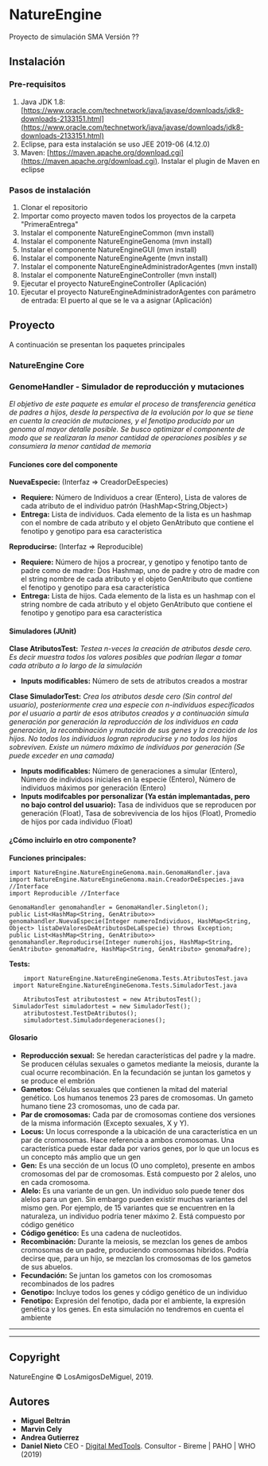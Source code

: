 # NatureEngine
Proyecto de simulación SMA
Versión ??

## Instalación

### Pre-requisitos
 1. Java JDK 1.8: [https://www.oracle.com/technetwork/java/javase/downloads/jdk8-downloads-2133151.html](https://www.oracle.com/technetwork/java/javase/downloads/jdk8-downloads-2133151.html)
 2. Eclipse, para esta instalación se uso JEE  2019-06 (4.12.0)
 3. Maven: [https://maven.apache.org/download.cgi](https://maven.apache.org/download.cgi). Instalar el plugin de Maven en eclipse

### Pasos de instalación
 1. Clonar el repositorio
 2. Importar como proyecto maven todos los proyectos de la carpeta "PrimeraEntrega"
 3. Instalar el componente NatureEngineCommon (mvn install)
 4. Instalar el componente NatureEngineGenoma (mvn install)
 5. Instalar el componente NatureEngineGUI (mvn install)
 6. Instalar el componente NatureEngineAgente (mvn install)
 7. Instalar el componente NatureEngineAdministradorAgentes (mvn install)
 8. Instalar el componente NatureEngineController (mvn install)
 9. Ejecutar el proyecto NatureEngineController (Aplicación)
 10. Ejecutar el proyecto NatureEngineAdministradorAgentes con parámetro de entrada: El puerto al que se le va a asignar (Aplicación)

## Proyecto

A continuación se presentan los paquetes principales

### NatureEngine Core

### GenomeHandler - Simulador de reproducción y mutaciones

*El objetivo de este paquete es emular el proceso de transferencia genética de padres a hijos, desde la perspectiva de la evolución por lo que se tiene en cuenta la creación de mutaciones, y el fenotipo producido por un genoma al mayor detalle posible.
Se busco optimizar el componente de modo que se realizaran la menor cantidad de operaciones posibles y se consumiera la menor cantidad de memoria*
 
#### Funciones core del componente
**NuevaEspecie:** (Interfaz => CreadorDeEspecies)
 
* **Requiere:** Número de Individuos a crear (Entero), Lista de valores de cada atributo de el individuo patrón (HashMap<String,Object>)
* **Entrega:** Lista de individuos. Cada elemento de la lista es un hashmap con el nombre de cada atributo y el objeto GenAtributo que contiene el fenotipo y genotipo para esa característica
	
**Reproducirse:** (Interfaz => Reproducible)
* **Requiere:** Número de hijos a procrear, y genotipo y fenotipo tanto de padre como de madre: Dos Hashmap, uno de padre y otro de madre con el string nombre de cada atributo y el objeto GenAtributo que contiene el fenotipo y genotipo para esa característica
* **Entrega:** Lista de hijos. Cada elemento de la lista es un hashmap con el string nombre de cada atributo y el objeto GenAtributo que contiene el fenotipo y genotipo para esa característica

#### Simuladores (JUnit)
 
**Clase AtributosTest:** *Testea n-veces la creación de atributos desde cero. Es decir muestra todos los valores posibles que podrían llegar a tomar cada atributo a lo largo de la simulación*
* **Inputs modificables:** Número de sets de atributos creados a mostrar
	
**Clase SimuladorTest:** *Crea los atributos desde cero (Sin control del usuario), posteriormente crea una especie con n-individuos especificados por el usuario a partir de esos atributos creados y a continuación simula generación por generación la reproducción de los individuos en cada generación, la recombinación y mutación de sus genes y la creación de los hijos. No todos los individuos logran reproducirse y no todos los hijos sobreviven. Existe un número máximo de individuos por generación (Se puede exceder en una camada)*
*	**Inputs modificables:** Número de generaciones a simular (Entero), Número de individuos iniciales en la especie (Entero), Número de individuos máximos por generación (Entero)
* **Inputs modifcables por personalizar (Ya están implemantadas, pero no bajo control del usuario):** Tasa de individuos que se reproducen por generación (Float), Tasa de sobrevivencia de los hijos (Float), Promedio de hijos por cada individuo (Float)

#### ¿Cómo incluirlo en otro componente?

**Funciones principales:**
 
```
import NatureEngine.NatureEngineGenoma.main.GenomaHandler.java
import NatureEngine.NatureEngineGenoma.main.CreadorDeEspecies.java //Interface
import Reproducible //Interface

GenomaHandler genomahandler = GenomaHandler.Singleton();
public List<HashMap<String, GenAtributo>> genomahandler.NuevaEspecie(Integer numeroIndividuos, HashMap<String, Object> listaDeValoresDeAtributosDeLaEspecie) throws Exception;
public List<HashMap<String, GenAtributo>> genomahandler.Reproducirse(Integer numerohijos, HashMap<String, GenAtributo> genomaMadre, HashMap<String, GenAtributo> genomaPadre);
```
	
**Tests:**
 
```
	import NatureEngine.NatureEngineGenoma.Tests.AtributosTest.java
 import NatureEngine.NatureEngineGenoma.Tests.SimuladorTest.java
 
	AtributosTest atributostest = new AtributosTest();
 SimuladorTest simuladortest = new SimuladorTest();
	atributostest.TestDeAtributos();
	simuladortest.Simuladordegeneraciones();
```

#### Glosario

* **Reproducción sexual:** Se heredan características del padre y la madre. Se producen células sexuales o gametos mediante la meiosis, durante la cual ocurre recombinación. En la fecundación se juntan los gametos y se produce el embrión 
* **Gametos:** Células sexuales que contienen la mitad del material genético. Los humanos tenemos 23 pares de cromosomas. Un gameto humano tiene 23 cromosomas, uno de cada par.
* **Par de cromosomas:** Cada par de cromosomas contiene dos versiones de la misma información (Excepto sexuales, X y Y).
* **Locus:** Un locus corresponde a la ubicación de una característica en un par de cromosomas. Hace referencia a ambos cromosomas. Una característica puede estar dada por varios genes, por lo que un locus es un concepto más amplio que un gen
* **Gen:** Es una sección de un locus (O uno completo), presente en ambos cromosomas del par de cromosomas. Está compuesto por 2 alelos, uno en cada cromosoma.
* **Alelo:** Es una variante de un gen. Un individuo solo puede tener dos alelos para un gen. Sin embargo pueden existir muchas variantes del mismo gen. Por ejemplo, de 15 variantes que se encuentren en la naturaleza, un individuo podría tener máximo 2. Está compuesto por código genético
* **Código genético:** Es una cadena de nucleotidos.
* **Recombinación:** Durante la meiosis, se mezclan los genes de ambos cromosomas de un padre, produciendo cromosomas hibridos. Podría decirse que, para un hijo, se mezclan los cromosomas de los gametos de sus abuelos.
* **Fecundación:** Se juntan los gametos con los cromosomas recombinados de los padres
* **Genotipo:** Incluye todos los genes y código genético de un individuo
* **Fenotipo:** Expresión del fenotipo, dada por el ambiente, la expresión genética y los genes. En esta simulación no tendremos en cuenta el ambiente

 
------
------

## Copyright

NatureEngine © LosAmigosDeMiguel, 2019.

## Autores

* **Miguel Beltrán**
* **Marvin Cely**
* **Andrea Gutierrez**
* **Daniel Nieto** CEO - [Digital MedTools](Http://digitalmedtools.blogspot.com). Consultor - Bireme | PAHO | WHO (2019)
